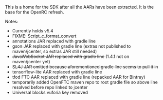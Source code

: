 This is a home for the SDK after all the AARs have been extracted. It is the base for the OpenRC refresh.

Notes:

 - Currently holds v5.4
 - FIXME: Script_c_format_convert
 - annotations JAR replaced with gradle line
 - gson JAR replaced with gradle line (extras not published to maven/jcenter, so extras JAR still needed)
 - ~~JavaWebSocket JAR replaced with gradle line~~ (1.4.1 not on maven/jcenter yet)
 - ~~SL4J JAR omitted because aforementioned gradle line seems to pull it in~~
 - tensorflow-lite AAR replaced with gradle line
 - tfod FTC AAR replaced with gradle line (repacked AAR for Bintray)
 - temporarily added OpenFTC maven repo to root gradle file so above line resolved before repo linked to jcenter
 - Universal blocks vuforia key removed